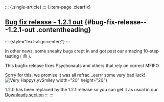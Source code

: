 ::: {.single-article}
::: {.item-page .clearfix}
## [Bug fix release - 1.2.1 out](/254-1-2-1-release.html) {#bug-fix-release---1.2.1-out .contentheading}

::: {style="text-align:center;"}
:::

In other news, some sneaky bugs crept in and got past our amazing
10-step testing (
😛 ).

This bugfix release fixes Psychonauts and others that rely on correct
MFIFO

Sorry for this, we promise it was all refrac...eerrr some very bad
luck! ![Very
Happy](https://pcsx2.net/images/stories/frontend/smilies/biggrin.gif){.yvSmiley
width="20" height="20"}

1.2.0 has been replaced by the 1.2.1 release so you can get it as usual
in our [Downloads section](/download/releases/windows.html)
:::
:::
